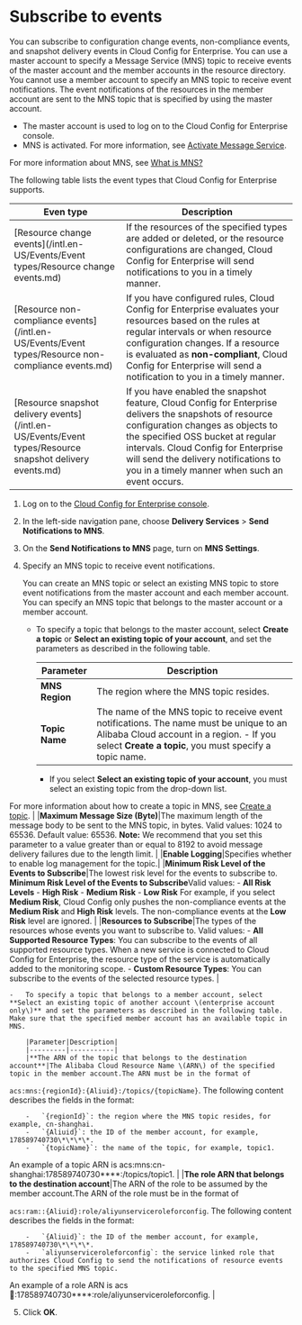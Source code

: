 # Subscribe to events

You can subscribe to configuration change events, non-compliance events, and snapshot delivery events in Cloud Config for Enterprise. You can use a master account to specify a Message Service \(MNS\) topic to receive events of the master account and the member accounts in the resource directory. You cannot use a member account to specify an MNS topic to receive event notifications. The event notifications of the resources in the member account are sent to the MNS topic that is specified by using the master account.

-   The master account is used to log on to the Cloud Config for Enterprise console.
-   MNS is activated. For more information, see [Activate Message Service]().

For more information about MNS, see [What is MNS?]()

The following table lists the event types that Cloud Config for Enterprise supports.

|Even type|Description|
|---------|-----------|
|[Resource change events](/intl.en-US/Events/Event types/Resource change events.md)|If the resources of the specified types are added or deleted, or the resource configurations are changed, Cloud Config for Enterprise will send notifications to you in a timely manner.|
|[Resource non-compliance events](/intl.en-US/Events/Event types/Resource non-compliance events.md)|If you have configured rules, Cloud Config for Enterprise evaluates your resources based on the rules at regular intervals or when resource configuration changes. If a resource is evaluated as **non-compliant**, Cloud Config for Enterprise will send a notification to you in a timely manner.|
|[Resource snapshot delivery events](/intl.en-US/Events/Event types/Resource snapshot delivery events.md)|If you have enabled the snapshot feature, Cloud Config for Enterprise delivers the snapshots of resource configuration changes as objects to the specified OSS bucket at regular intervals. Cloud Config for Enterprise will send the delivery notifications to you in a timely manner when such an event occurs.|

1.  Log on to the [Cloud Config for Enterprise console](https://config.console.aliyun.com).

2.  In the left-side navigation pane, choose **Delivery Services** \> **Send Notifications to MNS**.

3.  On the **Send Notifications to MNS** page, turn on **MNS Settings**.

4.  Specify an MNS topic to receive event notifications.

    You can create an MNS topic or select an existing MNS topic to store event notifications from the master account and each member account. You can specify an MNS topic that belongs to the master account or a member account.

    -   To specify a topic that belongs to the master account, select **Create a topic** or **Select an existing topic of your account**, and set the parameters as described in the following table.

        |Parameter|Description|
        |---------|-----------|
        |**MNS Region**|The region where the MNS topic resides.|
        |**Topic Name**|The name of the MNS topic to receive event notifications. The name must be unique to an Alibaba Cloud account in a region.        -   If you select **Create a topic**, you must specify a topic name.
        -   If you select **Select an existing topic of your account**, you must select an existing topic from the drop-down list.

For more information about how to create a topic in MNS, see [Create a topic](). |
        |**Maximum Message Size \(Byte\)**|The maximum length of the message body to be sent to the MNS topic, in bytes. Valid values: 1024 to 65536. Default value: 65536. **Note:** We recommend that you set this parameter to a value greater than or equal to 8192 to avoid message delivery failures due to the length limit. |
        |**Enable Logging**|Specifies whether to enable log management for the topic.|
        |**Minimum Risk Level of the Events to Subscribe**|The lowest risk level for the events to subscribe to. **Minimum Risk Level of the Events to Subscribe**Valid values:         -   **All Risk Levels**
        -   **High Risk**
        -   **Medium Risk**
        -   **Low Risk**
For example, if you select **Medium Risk**, Cloud Config only pushes the non-compliance events at the **Medium Risk** and **High Risk** levels. The non-compliance events at the **Low Risk** level are ignored. |
        |**Resources to Subscribe**|The types of the resources whose events you want to subscribe to. Valid values:        -   **All Supported Resource Types**: You can subscribe to the events of all supported resource types. When a new service is connected to Cloud Config for Enterprise, the resource type of the service is automatically added to the monitoring scope.
        -   **Custom Resource Types**: You can subscribe to the events of the selected resource types. |

    -   To specify a topic that belongs to a member account, select **Select an existing topic of another account \(enterprise account only\)** and set the parameters as described in the following table. Make sure that the specified member account has an available topic in MNS.

        |Parameter|Description|
        |---------|-----------|
        |**The ARN of the topic that belongs to the destination account**|The Alibaba Cloud Resource Name \(ARN\) of the specified topic in the member account.The ARN must be in the format of

`acs:mns:{regionId}:{Aliuid}:/topics/{topicName}`. The following content describes the fields in the format:

        -   `{regionId}`: the region where the MNS topic resides, for example, cn-shanghai.
        -   `{Aliuid}`: the ID of the member account, for example, 178589740730\*\*\*\*.
        -   `{topicName}`: the name of the topic, for example, topic1.
An example of a topic ARN is acs:mns:cn-shanghai:178589740730\*\*\*\*:/topics/topic1. |
        |**The role ARN that belongs to the destination account**|The ARN of the role to be assumed by the member account.The ARN of the role must be in the format of

`acs:ram::{Aliuid}:role/aliyunserviceroleforconfig`. The following content describes the fields in the format:

        -   `{Aliuid}`: the ID of the member account, for example, 178589740730\*\*\*\*.
        -   `aliyunserviceroleforconfig`: the service linked role that authorizes Cloud Config to send the notifications of resource events to the specified MNS topic.
An example of a role ARN is acs:ram::178589740730\*\*\*\*:role/aliyunserviceroleforconfig. |

5.  Click **OK**.


